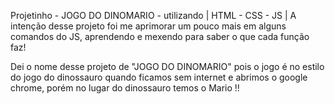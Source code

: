 Projetinho - JOGO DO DINOMARIO - utilizando | HTML - CSS - JS |
A intenção desse projeto foi me aprimorar um pouco mais em alguns comandos do JS, aprendendo e mexendo para saber o que cada função faz!

Dei o nome desse projeto de "JOGO DO DINOMARIO" pois o jogo é no estilo do jogo do dinossauro quando ficamos sem internet e abrimos o google chrome,
porém no lugar do dinossauro temos o Mario !!


<html>
<blockquote class="imgur-embed-pub" lang="en" data-id="a/Vy0A67Z" data-context="false" ><a href="//imgur.com/a/Vy0A67Z"></a></blockquote><script async src="//s.imgur.com/min/embed.js" charset="utf-8"></script>
</html>